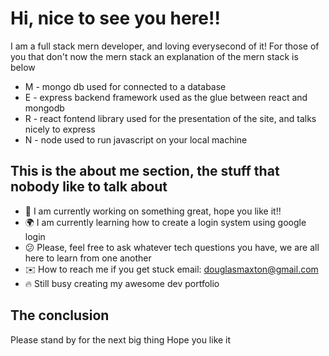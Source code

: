 # Hi, nice to see you here!!

I am a full stack mern developer, and loving everysecond of it!
For those of you that don't now the mern stack an explanation of the mern stack is below

-   M - mongo db used for connected to a database
-   E - express backend framework used as the glue between react and mongodb
-   R - react fontend library used for the presentation of the site, and talks nicely to express
-   N - node used to run javascript on your local machine

## This is the about me section, the stuff that nobody like to talk about

-   🥷 I am currently working on something great, hope you like it!!
-   🌍 I am currently learning how to create a login system using google login
-   😕 Please, feel free to ask whatever tech questions you have, we are all here to learn from one another
-   ✉️ How to reach me if you get stuck email: douglasmaxton@gmail.com
-   🔥 Still busy creating my awesome dev portfolio

## The conclusion

Please stand by for the next big thing
Hope you like it
